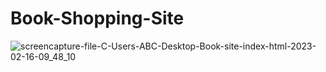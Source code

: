 # Book-Shopping-Site

![screencapture-file-C-Users-ABC-Desktop-Book-site-index-html-2023-02-16-09_48_10](https://user-images.githubusercontent.com/119997675/219446764-362c574a-8774-49f0-9b86-0ce4c2071795.png)
